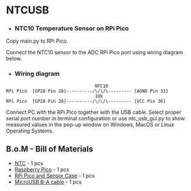 # NTCUSB

- ### NTC10 Temperature Sensor on RPi Pico

Copy main.py to RPi Pico.

Connect the NTC10 sensor to the ADC RPi Pico port using wiring diagram below.

 - ### Wiring diagram
```
                                  NTC10
RPi Pico  [GP28 Pin 28]----------/\/\/\--------- [AGND Pin 33] 
                                  10k
RPi Pico  [GP28 Pin 28]----------/\/\/\--------- [VCC Pin 36] 
```

Connect PC with the RPi Pico together with the USB cable.
Select proper serial port number in terminal configuration or use ntc_usb_gui.py to show measured values in the pop-up window on Windows, MacOS or Linux Operating Systems.

## B.o.M - Bill of Materials

* [NTC](https://botland.store/search?s=ntc10) - 1 pcs
* [Raspberry Pico](https://botland.store/raspberry-pi-pico-modules-and-kits/18767-raspberry-pi-pico-rp2040-arm-cortex-m0-0617588405587.html) - 1 pcs
* [RPi Pico and Sensor Case](https://www.tme.eu/pl/en/details/pp73g/enclosures-for-alarms-and-sensors/supertronic/) - 1 pcs
* [MicroUSB B-A cable](https://botland.store/usb-20-cables/6417-microusb-b-a-cable-in-white-braid-esperanza-eb181w-2m-5901299920107.html) - 1 pcs
